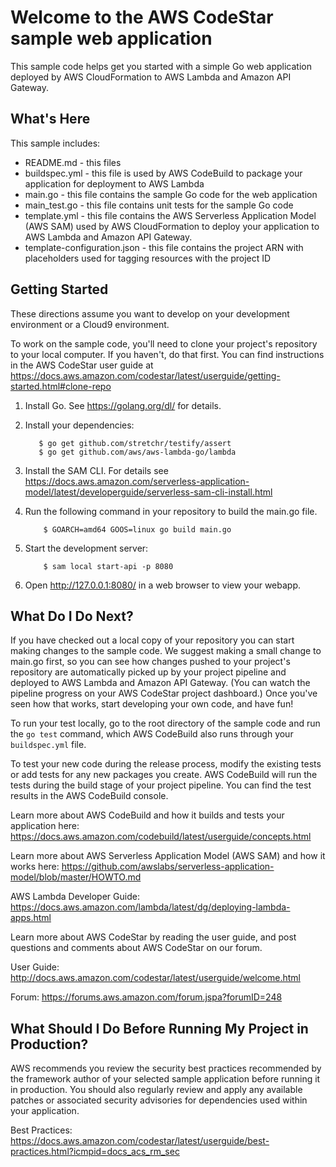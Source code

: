 Welcome to the AWS CodeStar sample web application
==================================================

This sample code helps get you started with a simple Go web application deployed by AWS CloudFormation to AWS Lambda and Amazon API Gateway.

What's Here
-----------

This sample includes:

* README.md - this files
* buildspec.yml - this file is used by AWS CodeBuild to package your
  application for deployment to AWS Lambda
* main.go - this file contains the sample Go code for the web application
* main_test.go - this file contains unit tests for the sample Go code
* template.yml - this file contains the AWS Serverless Application Model (AWS SAM) used
  by AWS CloudFormation to deploy your application to AWS Lambda and Amazon API
  Gateway.
* template-configuration.json - this file contains the project ARN with placeholders used for tagging resources with the project ID  

Getting Started
---------------

These directions assume you want to develop on your development environment or a Cloud9 environment.

To work on the sample code, you'll need to clone your project's repository to your
local computer. If you haven't, do that first. You can find instructions in the
AWS CodeStar user guide at https://docs.aws.amazon.com/codestar/latest/userguide/getting-started.html#clone-repo


1. Install Go.  See https://golang.org/dl/ for details.

2. Install your dependencies:

          $ go get github.com/stretchr/testify/assert
          $ go get github.com/aws/aws-lambda-go/lambda
            
3.  Install the SAM CLI. For details see 
https://docs.aws.amazon.com/serverless-application-model/latest/developerguide/serverless-sam-cli-install.html

4. Run the following command in your repository to build the main.go file.

           $ GOARCH=amd64 GOOS=linux go build main.go
           
5.  Start the development server:
            
            $ sam local start-api -p 8080

6.  Open http://127.0.0.1:8080/ in a web browser to view your webapp. 

What Do I Do Next?
------------------

If you have checked out a local copy of your repository you can start making
changes to the sample code.  We suggest making a small change to main.go first,
so you can see how changes pushed to your project's repository are automatically
picked up by your project pipeline and deployed to AWS Lambda and Amazon API Gateway.
(You can watch the pipeline progress on your AWS CodeStar project dashboard.)
Once you've seen how that works, start developing your own code, and have fun!

To run your test locally, go to the root directory of the sample code and
run the `go test` command, which AWS CodeBuild also runs through your
`buildspec.yml` file.

To test your new code during the release process, modify the existing tests or
add tests for any new packages you create. AWS CodeBuild will run the tests during
the build stage of your project pipeline. You can find the test results in the
AWS CodeBuild console.

Learn more about AWS CodeBuild and how it builds and tests your application here:
https://docs.aws.amazon.com/codebuild/latest/userguide/concepts.html

Learn more about AWS Serverless Application Model (AWS SAM) and how it works here:
https://github.com/awslabs/serverless-application-model/blob/master/HOWTO.md

AWS Lambda Developer Guide:
https://docs.aws.amazon.com/lambda/latest/dg/deploying-lambda-apps.html

Learn more about AWS CodeStar by reading the user guide, and post questions and
comments about AWS CodeStar on our forum.

User Guide: http://docs.aws.amazon.com/codestar/latest/userguide/welcome.html

Forum: https://forums.aws.amazon.com/forum.jspa?forumID=248

What Should I Do Before Running My Project in Production?
------------------

AWS recommends you review the security best practices recommended by the framework
author of your selected sample application before running it in production. You
should also regularly review and apply any available patches or associated security
advisories for dependencies used within your application.

Best Practices: https://docs.aws.amazon.com/codestar/latest/userguide/best-practices.html?icmpid=docs_acs_rm_sec
